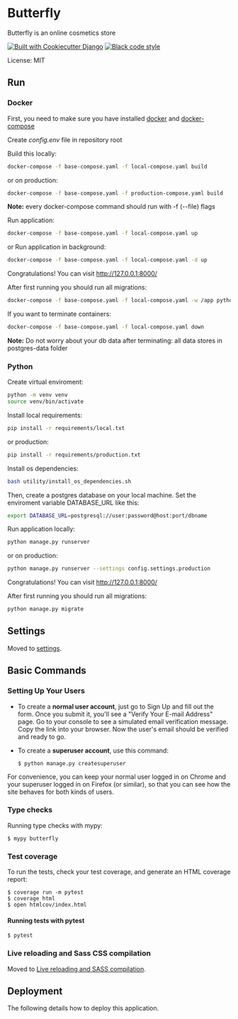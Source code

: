# Butterfly

Butterfly is an online cosmetics store

[![Built with Cookiecutter Django](https://img.shields.io/badge/built%20with-Cookiecutter%20Django-ff69b4.svg?logo=cookiecutter)](https://github.com/cookiecutter/cookiecutter-django/)
[![Black code style](https://img.shields.io/badge/code%20style-black-000000.svg)](https://github.com/ambv/black)

License: MIT

## Run

### Docker

First, you need to make sure you have installed [docker](https://www.docker.com/get-started/) and [docker-compose](https://docs.docker.com/compose/gettingstarted/)

Create _config.env_ file in repository root

Build this locally:

```bash
docker-compose -f base-compose.yaml -f local-compose.yaml build
```

or on production:

```bash
docker-compose -f base-compose.yaml -f production-compose.yaml build
```

**Note:** every docker-compose command should run with -f (--file) flags

Run application:

```bash
docker-compose -f base-compose.yaml -f local-compose.yaml up
```

or Run application in background:

```bash
docker-compose -f base-compose.yaml -f local-compose.yaml -d up
```

Congratulations! You can visit http://127.0.0.1:8000/

After first running you should run all migrations:

```bash
docker-compose -f base-compose.yaml -f local-compose.yaml -w /app python manage.py migrate
```

If you want to terminate containers:

```bash
docker-compose -f base-compose.yaml -f local-compose.yaml down
```

**Note:** Do not worry about your db data after terminating: all data stores in postgres-data folder

### Python

Create virtual enviroment:

```bash
python -m venv venv
source venv/bin/activate
```

Install local requirements:

```bash
pip install -r requirements/local.txt
```

or production:

```bash
pip install -r requirements/production.txt
```

Install os dependencies:

```bash
bash utility/install_os_dependencies.sh
```

Then, create a postgres database on your local machine. Set the enviroment variable DATABASE_URL like this:

```bash
export DATABASE_URL=postgresql://user:password@host:port/dbname
```

Run application locally:

```bash
python manage.py runserver
```

or on production:

```bash
python manage.py runserver --settings config.settings.production
```

Congratulations! You can visit http://127.0.0.1:8000/

After first running you should run all migrations:

```bash
python manage.py migrate
```

## Settings

Moved to [settings](http://cookiecutter-django.readthedocs.io/en/latest/settings.html).

## Basic Commands

### Setting Up Your Users

- To create a **normal user account**, just go to Sign Up and fill out the form. Once you submit it, you'll see a "Verify Your E-mail Address" page. Go to your console to see a simulated email verification message. Copy the link into your browser. Now the user's email should be verified and ready to go.

- To create a **superuser account**, use this command:

      $ python manage.py createsuperuser

For convenience, you can keep your normal user logged in on Chrome and your superuser logged in on Firefox (or similar), so that you can see how the site behaves for both kinds of users.

### Type checks

Running type checks with mypy:

    $ mypy butterfly

### Test coverage

To run the tests, check your test coverage, and generate an HTML coverage report:

    $ coverage run -m pytest
    $ coverage html
    $ open htmlcov/index.html

#### Running tests with pytest

    $ pytest

### Live reloading and Sass CSS compilation

Moved to [Live reloading and SASS compilation](https://cookiecutter-django.readthedocs.io/en/latest/developing-locally.html#sass-compilation-live-reloading).

## Deployment

The following details how to deploy this application.
